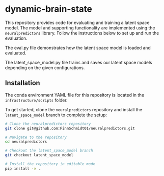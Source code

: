 # dynamic-brain-state

This repository provides code for evaluating and training  a latent space model. The model and supporting functionality are implemented using the `neuralpredictors` library. Follow the instructions below to set up and run the evaluation.

The eval.py file demonstrates how the latent space model is loaded and evaluated.

The latent_space_model.py file trains and saves our latent space models depending on the given configurations. 

## Installation
The conda environment YAML file for this repository is located in the `infrastructure/scripts` folder.

To get started, clone the `neuralpredictors` repository and install the `latent_space_model` branch to complete the setup:

```bash
# Clone the neuralpredictors repository
git clone git@github.com:FinnSchmidt01/neuralpredictors.git

# Navigate to the repository
cd neuralpredictors

# Checkout the latent_space_model branch
git checkout latent_space_model

# Install the repository in editable mode
pip install -e .

